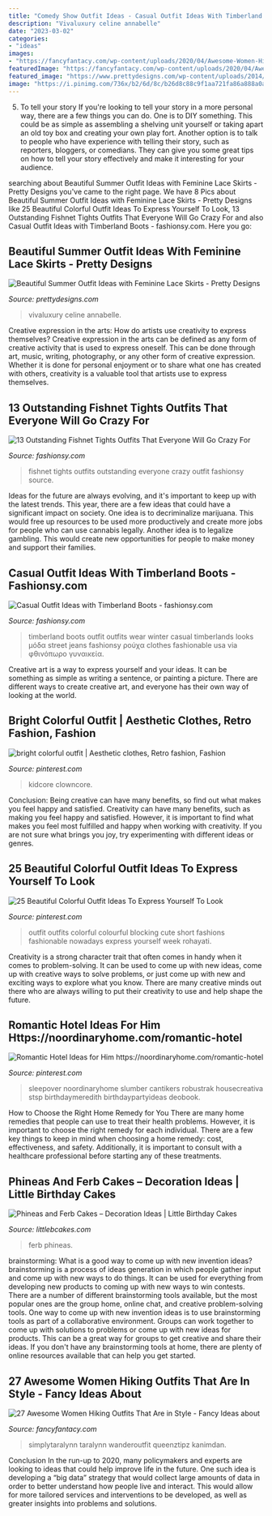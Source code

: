```yaml
---
title: "Comedy Show Outfit Ideas - Casual Outfit Ideas With Timberland Boots"
description: "Vivaluxury celine annabelle"
date: "2023-03-02"
categories:
- "ideas"
images:
- "https://fancyfantacy.com/wp-content/uploads/2020/04/Awesome-Women-Hiking-Outfits-That-Are-in-Style-7.jpg"
featuredImage: "https://fancyfantacy.com/wp-content/uploads/2020/04/Awesome-Women-Hiking-Outfits-That-Are-in-Style-7.jpg"
featured_image: "https://www.prettydesigns.com/wp-content/uploads/2014/07/Black-Lace-Skirt-for-Work-Days.jpg"
image: "https://i.pinimg.com/736x/b2/6d/8c/b26d8c88c9f1aa721fa86a888a0aefb4.jpg"
---
```



5. To tell your story
If you're looking to tell your story in a more personal way, there are a few things you can do. One is to DIY something. This could be as simple as assembling a shelving unit yourself or taking apart an old toy box and creating your own play fort. Another option is to talk to people who have experience with telling their story, such as reporters, bloggers, or comedians. They can give you some great tips on how to tell your story effectively and make it interesting for your audience.

	

		
searching about Beautiful Summer Outfit Ideas with Feminine Lace Skirts - Pretty Designs you've came to the right page. We have 8 Pics about Beautiful Summer Outfit Ideas with Feminine Lace Skirts - Pretty Designs like 25 Beautiful Colorful Outfit Ideas To Express Yourself To Look, 13 Outstanding Fishnet Tights Outfits That Everyone Will Go Crazy For and also Casual Outfit Ideas with Timberland Boots - fashionsy.com. Here you go:
		
    
## Beautiful Summer Outfit Ideas With Feminine Lace Skirts - Pretty Designs

<img loading=lazy src="https://www.prettydesigns.com/wp-content/uploads/2014/07/Black-Lace-Skirt-for-Work-Days.jpg" onerror="this.onerror=null;this.src='https://tse2.mm.bing.net/th?id=OIP.SnJEKssAB4X8cHmKPaqjogHaLG&amp;pid=15.1';" alt="Beautiful Summer Outfit Ideas with Feminine Lace Skirts - Pretty Designs">

_Source: prettydesigns.com_

>vivaluxury celine annabelle. 

	

Creative expression in the arts: How do artists use creativity to express themselves?
Creative expression in the arts can be defined as any form of creative activity that is used to express oneself. This can be done through art, music, writing, photography, or any other form of creative expression. Whether it is done for personal enjoyment or to share what one has created with others, creativity is a valuable tool that artists use to express themselves.

    
## 13 Outstanding Fishnet Tights Outfits That Everyone Will Go Crazy For

<img loading=lazy src="https://fashionsy.com/wp-content/uploads/2017/04/fishnet-tights-outfit-9.jpg" onerror="this.onerror=null;this.src='https://tse4.mm.bing.net/th?id=OIP.RgycNxCuL3mWfvCtnxbaRgHaLF&amp;pid=15.1';" alt="13 Outstanding Fishnet Tights Outfits That Everyone Will Go Crazy For">

_Source: fashionsy.com_

>fishnet tights outfits outstanding everyone crazy outfit fashionsy source. 

	

Ideas for the future are always evolving, and it's important to keep up with the latest trends. This year, there are a few ideas that could have a significant impact on society. One idea is to decriminalize marijuana. This would free up resources to be used more productively and create more jobs for people who can use cannabis legally. Another idea is to legalize gambling. This would create new opportunities for people to make money and support their families.

    
## Casual Outfit Ideas With Timberland Boots - Fashionsy.com

<img loading=lazy src="http://fashionsy.com/wp-content/uploads/2015/01/DSC07165asa1111.jpg" onerror="this.onerror=null;this.src='https://tse4.mm.bing.net/th?id=OIP.j4MLT2rAtxFuj5JFPkh3bQHaLH&amp;pid=15.1';" alt="Casual Outfit Ideas with Timberland Boots - fashionsy.com">

_Source: fashionsy.com_

>timberland boots outfit outfits wear winter casual timberlands looks μόδα street jeans fashionsy ρούχα clothes fashionable usa via φθινόπωρο γυναικεία. 

	

Creative art is a way to express yourself and your ideas. It can be something as simple as writing a sentence, or painting a picture. There are different ways to create creative art, and everyone has their own way of looking at the world.

    
## Bright Colorful Outfit | Aesthetic Clothes, Retro Fashion, Fashion

<img loading=lazy src="https://i.pinimg.com/736x/b2/6d/8c/b26d8c88c9f1aa721fa86a888a0aefb4.jpg" onerror="this.onerror=null;this.src='https://tse1.mm.bing.net/th?id=OIP.bQ2vPU9KQyHFVEySvkDpdQHaM3&amp;pid=15.1';" alt="bright colorful outfit | Aesthetic clothes, Retro fashion, Fashion">

_Source: pinterest.com_

>kidcore clowncore. 

	

Conclusion: Being creative can have many benefits, so find out what makes you feel happy and satisfied.
Creativity can have many benefits, such as making you feel happy and satisfied. However, it is important to find what makes you feel most fulfilled and happy when working with creativity. If you are not sure what brings you joy, try experimenting with different ideas or genres.

    
## 25 Beautiful Colorful Outfit Ideas To Express Yourself To Look

<img loading=lazy src="https://i.pinimg.com/736x/de/0f/3e/de0f3e87bb554d0d218ddfdf07a63605.jpg" onerror="this.onerror=null;this.src='https://tse2.mm.bing.net/th?id=OIP.VSRO7vELb2zUQiWQpRjG7QHaLJ&amp;pid=15.1';" alt="25 Beautiful Colorful Outfit Ideas To Express Yourself To Look">

_Source: pinterest.com_

>outfit outfits colorful colourful blocking cute short fashions fashionable nowadays express yourself week rohayati. 

	

Creativity is a strong character trait that often comes in handy when it comes to problem-solving. It can be used to come up with new ideas, come up with creative ways to solve problems, or just come up with new and exciting ways to explore what you know. There are many creative minds out there who are always willing to put their creativity to use and help shape the future.

    
## Romantic Hotel Ideas For Him Https://noordinaryhome.com/romantic-hotel

<img loading=lazy src="https://i.pinimg.com/736x/92/24/d6/9224d613a764d01f606a4c3407afbfe5.jpg" onerror="this.onerror=null;this.src='https://tse4.mm.bing.net/th?id=OIP.0JOgcq0Ix1fxCzTQoWfxkAHaJ3&amp;pid=15.1';" alt="Romantic Hotel Ideas for Him https://noordinaryhome.com/romantic-hotel">

_Source: pinterest.com_

>sleepover noordinaryhome slumber cantikers robustrak housecreativa stsp birthdaymeredith birthdaypartyideas deobook. 

	

How to Choose the Right Home Remedy for You
There are many home remedies that people can use to treat their health problems. However, it is important to choose the right remedy for each individual. There are a few key things to keep in mind when choosing a home remedy: cost, effectiveness, and safety. Additionally, it is important to consult with a healthcare professional before starting any of these treatments.

    
## Phineas And Ferb Cakes – Decoration Ideas | Little Birthday Cakes

<img loading=lazy src="https://www.littlebcakes.com/wp-content/uploads/2014/01/Phineas-and-Ferb-Cake-Ideas.jpg" onerror="this.onerror=null;this.src='https://tse2.mm.bing.net/th?id=OIP.FzjIKuV-IxYGlRsyBXlJLwHaLI&amp;pid=15.1';" alt="Phineas and Ferb Cakes – Decoration Ideas | Little Birthday Cakes">

_Source: littlebcakes.com_

>ferb phineas. 

	

brainstorming: What is a good way to come up with new invention ideas?
brainstorming is a process of ideas generation in which people gather input and come up with new ways to do things. It can be used for everything from developing new products to coming up with new ways to win contests. There are a number of different brainstorming tools available, but the most popular ones are the group home, online chat, and creative problem-solving tools. 
One way to come up with new invention ideas is to use brainstorming tools as part of a collaborative environment. Groups can work together to come up with solutions to problems or come up with new ideas for products. This can be a great way for groups to get creative and share their ideas. If you don't have any brainstorming tools at home, there are plenty of online resources available that can help you get started.

    
## 27 Awesome Women Hiking Outfits That Are In Style - Fancy Ideas About

<img loading=lazy src="https://fancyfantacy.com/wp-content/uploads/2020/04/Awesome-Women-Hiking-Outfits-That-Are-in-Style-7.jpg" onerror="this.onerror=null;this.src='https://tse3.mm.bing.net/th?id=OIP.Y8aErycJVOQ60FEiJiM5UAHaLY&amp;pid=15.1';" alt="27 Awesome Women Hiking Outfits That Are in Style - Fancy Ideas about">

_Source: fancyfantacy.com_

>simplytaralynn taralynn wanderoutfit queenztipz kanimdan. 

	

Conclusion
In the run-up to 2020, many policymakers and experts are looking to ideas that could help improve life in the future. One such idea is developing a “big data” strategy that would collect large amounts of data in order to better understand how people live and interact. This would allow for more tailored services and interventions to be developed, as well as greater insights into problems and solutions.

